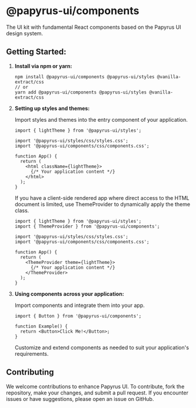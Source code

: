 # @papyrus-ui/components

The UI kit with fundamental React components based on the Papyrus UI design system.

## Getting Started:

1. **Install via npm or yarn:**

    ```shell
    npm install @papyrus-ui/components @papyrus-ui/styles @vanilla-extract/css
    // or
    yarn add @papyrus-ui/components @papyrus-ui/styles @vanilla-extract/css
    ```
   
2. **Setting up styles and themes:**

    Import styles and themes into the entry component of your application.

    ```tsx
    import { lightTheme } from '@papyrus-ui/styles';

    import '@papyrus-ui/styles/css/styles.css';
    import '@papyrus-ui/components/css/components.css';
    
    function App() {
      return (
        <html className={lightTheme}>
          {/* Your application content */}
        </html>
      );
    }
    ```

    If you have a client-side rendered app where direct access to the HTML document is limited, use ThemeProvider
    to dynamically apply the theme class.

    ```tsx
    import { lightTheme } from '@papyrus-ui/styles';
    import { ThemeProvider } from '@papyrus-ui/components';
    
    import '@papyrus-ui/styles/css/styles.css';
    import '@papyrus-ui/components/css/components.css';
    
    function App() {
      return (
        <ThemeProvider theme={lightTheme}>
          {/* Your application content */}
        </ThemeProvider>
      );
    }
    ```

3. **Using components across your application:**

    Import components and integrate them into your app.

    ```tsx
    import { Button } from '@papyrus-ui/components';
    
    function Example() {
      return <Button>Click Me!</Button>;
    }
    ```

   Customize and extend components as needed to suit your application's requirements.

## Contributing

We welcome contributions to enhance Papyrus UI. To contribute, fork the repository, make your changes, and submit a pull
request. If you encounter issues or have suggestions, please open an issue on GitHub.
